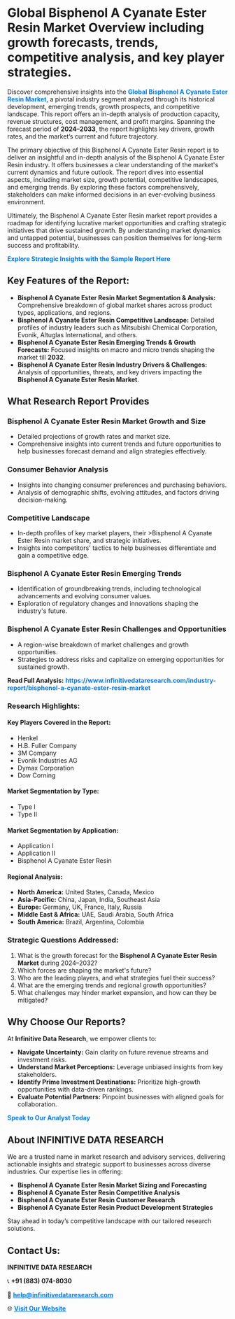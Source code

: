 <h1>Global Bisphenol A Cyanate Ester Resin Market Overview including growth forecasts, trends, competitive analysis, and key player strategies.</h1>
<p>
Discover comprehensive insights into the 
<a href="https://www.infinitivedataresearch.com/industry-report/bisphenol-a-cyanate-ester-resin-market" rel="dofollow" style="color: #007BFF; text-decoration: none;"><strong>Global Bisphenol A Cyanate Ester Resin Market</strong></a>, a pivotal industry segment analyzed through its historical development, emerging trends, growth prospects, and competitive landscape. This report offers an in-depth analysis of production capacity, revenue structures, cost management, and profit margins. Spanning the forecast period of <strong>2024–2033</strong>, the report highlights key drivers, growth rates, and the market’s current and future trajectory.
</p>
<p>
The primary objective of this Bisphenol A Cyanate Ester Resin report is to deliver an insightful and in-depth analysis of the Bisphenol A Cyanate Ester Resin industry. It offers businesses a clear understanding of the market's current dynamics and future outlook. The report dives into essential aspects, including market size, growth potential, competitive landscapes, and emerging trends. By exploring these factors comprehensively, stakeholders can make informed decisions in an ever-evolving business environment.
</p>
<p>
Ultimately, the Bisphenol A Cyanate Ester Resin market report provides a roadmap for identifying lucrative market opportunities and crafting strategic initiatives that drive sustained growth. By understanding market dynamics and untapped potential, businesses can position themselves for long-term success and profitability.
</p>
<p>
<a href="https://www.infinitivedataresearch.com/request-sample/reportId=103367" style="color: #007BFF; text-decoration: none;"><strong>Explore Strategic Insights with the Sample Report Here</strong></a>
</p>

<h2>Key Features of the Report:</h2>
<ul>
<li><strong>Bisphenol A Cyanate Ester Resin Market Segmentation & Analysis:</strong> Comprehensive breakdown of global market shares across product types, applications, and regions.</li>
<li><strong>Bisphenol A Cyanate Ester Resin Competitive Landscape:</strong> Detailed profiles of industry leaders such as Mitsubishi Chemical Corporation, Evonik, Altuglas International, and others.</li>
<li><strong>Bisphenol A Cyanate Ester Resin Emerging Trends & Growth Forecasts:</strong> Focused insights on macro and micro trends shaping the market till <strong>2032</strong>.</li>
<li><strong>Bisphenol A Cyanate Ester Resin Industry Drivers & Challenges:</strong> Analysis of opportunities, threats, and key drivers impacting the <strong>Bisphenol A Cyanate Ester Resin Market</strong>.</li>
</ul>

<h2>What Research Report Provides</h2>
<h3>Bisphenol A Cyanate Ester Resin Market Growth and Size</h3>
<ul>
<li>Detailed projections of growth rates and market size.</li>
<li>Comprehensive insights into current trends and future opportunities to help businesses forecast demand and align strategies effectively.</li>
</ul>

<h3>Consumer Behavior Analysis</h3>
<ul>
<li>Insights into changing consumer preferences and purchasing behaviors.</li>
<li>Analysis of demographic shifts, evolving attitudes, and factors driving decision-making.</li>
</ul>

<h3>Competitive Landscape</h3>
<ul>
<li>In-depth profiles of key market players, their >Bisphenol A Cyanate Ester Resin market share, and strategic initiatives.</li>
<li>Insights into competitors' tactics to help businesses differentiate and gain a competitive edge.</li>
</ul>

<h3>Bisphenol A Cyanate Ester Resin Emerging Trends</h3>
<ul>
<li>Identification of groundbreaking trends, including technological advancements and evolving consumer values.</li>
<li>Exploration of regulatory changes and innovations shaping the industry's future.</li>
</ul>

<h3>Bisphenol A Cyanate Ester Resin Challenges and Opportunities</h3>
<ul>
<li>A region-wise breakdown of market challenges and growth opportunities.</li>
<li>Strategies to address risks and capitalize on emerging opportunities for sustained growth.</li>
</ul>
<p><strong>Read Full Analysis:</strong> <a href="https://www.infinitivedataresearch.com/industry-report/bisphenol-a-cyanate-ester-resin-market" rel="dofollow" style="color: #007BFF; text-decoration: none;"><strong>https://www.infinitivedataresearch.com/industry-report/bisphenol-a-cyanate-ester-resin-market</strong></a></p>
<h3>Research Highlights:</h3>
<h4>Key Players Covered in the Report:</h4>
<ul><li>Henkel</li><li>H.B. Fuller Company</li><li>3M Company</li><li>Evonik Industries AG</li><li>Dymax Corporation</li><li>Dow Corning</li></ul>
<h4>Market Segmentation by Type:</h4>
<ul><li>Type I</li><li>Type II</li></ul>
<h4>Market Segmentation by Application:</h4>
<ul><li>Application I</li><li>Application II</li><li>Bisphenol A Cyanate Ester Resin</li></ul>

<h4>Regional Analysis:</h4>
<ul>
<li><strong>North America:</strong> United States, Canada, Mexico</li>
<li><strong>Asia-Pacific:</strong> China, Japan, India, Southeast Asia</li>
<li><strong>Europe:</strong> Germany, UK, France, Italy, Russia</li>
<li><strong>Middle East & Africa:</strong> UAE, Saudi Arabia, South Africa</li>
<li><strong>South America:</strong> Brazil, Argentina, Colombia</li>
</ul>

<h3>Strategic Questions Addressed:</h3>
<ol>
<li>What is the growth forecast for the <strong>Bisphenol A Cyanate Ester Resin Market</strong> during 2024–2032?</li>
<li>Which forces are shaping the market's future?</li>
<li>Who are the leading players, and what strategies fuel their success?</li>
<li>What are the emerging trends and regional growth opportunities?</li>
<li>What challenges may hinder market expansion, and how can they be mitigated?</li>
</ol>

<h2>Why Choose Our Reports?</h2>
<p>At <strong>Infinitive Data Research</strong>, we empower clients to:</p>
<ul>
<li><strong>Navigate Uncertainty:</strong> Gain clarity on future revenue streams and investment risks.</li>
<li><strong>Understand Market Perceptions:</strong> Leverage unbiased insights from key stakeholders.</li>
<li><strong>Identify Prime Investment Destinations:</strong> Prioritize high-growth opportunities with data-driven rankings.</li>
<li><strong>Evaluate Potential Partners:</strong> Pinpoint businesses with aligned goals for collaboration.</li>
</ul>
<p><a href="https://www.infinitivedataresearch.com/industry-report/bisphenol-a-cyanate-ester-resin-market" rel="dofollow" style="color: #007BFF; text-decoration: none;"><strong>Speak to Our Analyst Today</strong></a></p>

<h2>About INFINITIVE DATA RESEARCH</h2>
<p>We are a trusted name in market research and advisory services, delivering actionable insights and strategic support to businesses across diverse industries. Our expertise lies in offering:</p>
<ul>
<li><strong>Bisphenol A Cyanate Ester Resin Market Sizing and Forecasting</strong></li>
<li><strong>Bisphenol A Cyanate Ester Resin Competitive Analysis</strong></li>
<li><strong>Bisphenol A Cyanate Ester Resin Customer Research</strong></li>
<li><strong>Bisphenol A Cyanate Ester Resin Product Development Strategies</strong></li>
</ul>
<p>Stay ahead in today’s competitive landscape with our tailored research solutions.</p>

<h2>Contact Us:</h2>
<p><strong>INFINITIVE DATA RESEARCH</strong></p>
<p>📞 <strong>+91 (883) 074-8030</strong></p>
<p>📧 <strong><a href="mailto:help@infinitivedataresearch.com" style="color: #007BFF;">help@infinitivedataresearch.com</a></strong></p>
<p>🌐 <strong><a href="https://www.infinitivedataresearch.com" rel="dofollow" style="color: #007BFF;">Visit Our Website</a></strong></p>
